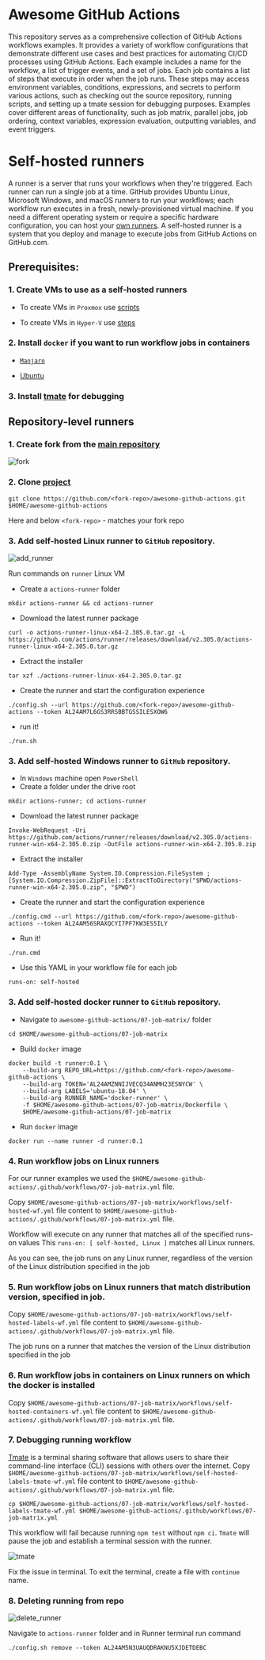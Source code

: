 # Awesome GitHub Actions

This repository serves as a comprehensive collection of GitHub Actions workflows examples. 
It provides a variety of workflow configurations that demonstrate different use cases and 
best practices for automating CI/CD processes using GitHub Actions. Each 
example includes a name for the workflow, a list of trigger events, and a set of jobs. Each 
job contains a list of steps that execute in order when the job runs. These steps may access
 environment variables, conditions, expressions, and secrets to perform various actions, 
 such as checking out the source repository, running scripts, and setting up a tmate session
 for debugging purposes. Examples cover different areas of functionality, such as job 
 matrix, parallel jobs, job ordering, context variables, expression evaluation, outputting 
 variables, and event triggers.

 # Self-hosted runners

 A runner is a server that runs your workflows when they're triggered. Each runner can run a single job at a time. GitHub provides Ubuntu Linux, Microsoft Windows, and macOS runners to run your workflows; each workflow run executes in a fresh, newly-provisioned virtual machine. If you need a different operating system or require a specific hardware configuration, you can host your [own runners](https://docs.github.com/en/actions/hosting-your-own-runners/managing-self-hosted-runners/about-self-hosted-runners).
 A self-hosted runner is a system that you deploy and manage to execute jobs from GitHub Actions on GitHub.com. 

## Prerequisites:

  ### 1. Create VMs to use as a self-hosted runners

  - To create VMs in `Proxmox` use [scripts](https://github.com/Alliedium/awesome-proxmox/tree/main/vm-cloud-init-shell#vm-provisioning-scripts-based-on-cloud-init-images)

  - To create VMs in `Hyper-V` use [steps](https://github.com/Alliedium/awesome-devops/tree/main/03_virtualization_on_windows_and_zfs_11-aug-2022#create-vms-in-hyper-v)

  ### 2. Install `docker` if you want to run workflow jobs in containers

  -  [`Manjaro`](https://github.com/Alliedium/awesome-linux-config/blob/master/manjaro/basic/install_docker.sh)

  -  [Ubuntu](https://docs.docker.com/engine/install/ubuntu/)


  ### 3. Install [tmate](https://tmate.io/) for debugging

 
## Repository-level runners

### 1. Create fork from the [main repository](https://github.com/Alliedium/awesome-github-actions)

![fork](./images/fork.png)

### 2. Clone [project](https://github.com/Alliedium/awesome-github-actions)

```
git clone https://github.com/<fork-repo>/awesome-github-actions.git $HOME/awesome-github-actions
```

Here and below `<fork-repo>` - matches your fork repo

### 3. Add self-hosted Linux runner to `GitHub` repository.

![add_runner](./images/add_runner.png)

Run commands on `runner` Linux VM

- Create a `actions-runner` folder

```
mkdir actions-runner && cd actions-runner
```

- Download the latest runner package

```
curl -o actions-runner-linux-x64-2.305.0.tar.gz -L https://github.com/actions/runner/releases/download/v2.305.0/actions-runner-linux-x64-2.305.0.tar.gz
```

- Extract the installer

```
tar xzf ./actions-runner-linux-x64-2.305.0.tar.gz
```

- Create the runner and start the configuration experience

```
./config.sh --url https://github.com/<fork-repo>/awesome-github-actions --token AL24AM7L6GS3RRSBBTGSSILESXOW6
```

- run it!

```
./run.sh
```

### 3. Add self-hosted Windows runner to `GitHub` repository.

- In `Windows` machine open `PowerShell`
- Create a folder under the drive root

```
mkdir actions-runner; cd actions-runner
```

- Download the latest runner package

```
Invoke-WebRequest -Uri https://github.com/actions/runner/releases/download/v2.305.0/actions-runner-win-x64-2.305.0.zip -OutFile actions-runner-win-x64-2.305.0.zip

```

- Extract the installer

```
Add-Type -AssemblyName System.IO.Compression.FileSystem ; [System.IO.Compression.ZipFile]::ExtractToDirectory("$PWD/actions-runner-win-x64-2.305.0.zip", "$PWD")
```

- Create the runner and start the configuration experience

```
./config.cmd --url https://github.com/<fork-repo>/awesome-github-actions --token AL24AM56SRAXQCYI7PF7KW3ES5ILY
```


- Run it!

```
./run.cmd
```

- Use this YAML in your workflow file for each job
  
```
runs-on: self-hosted
```

### 3. Add self-hosted docker runner to `GitHub` repository.

- Navigate to `awesome-github-actions/07-job-matrix/` folder

```
cd $HOME/awesome-github-actions/07-job-matrix
```

- Build `docker` image


```
docker build -t runner:0.1 \
	--build-arg REPO_URL=https://github.com/<fork-repo>/awesome-github-actions \
	--build-arg TOKEN='AL24AMZNNIJVECQ34ANMH23ESNYCW' \
    --build-arg LABELS='ubuntu-18.04' \
    --build-arg RUNNER_NAME='docker-runner' \
    -f $HOME/awesome-github-actions/07-job-matrix/Dockerfile \
    $HOME/awesome-github-actions/07-job-matrix
 ```

- Run `docker` image

```
docker run --name runner -d runner:0.1
```

### 4. Run workflow jobs on Linux runners

For our runner examples we used the `$HOME/awesome-github-actions/.github/workflows/07-job-matrix.yml` file.

Copy `$HOME/awesome-github-actions/07-job-matrix/workflows/self-hosted-wf.yml` file content to `$HOME/awesome-github-actions/.github/workflows/07-job-matrix.yml` file.

Workflow will execute on any runner that matches all of the specified runs-on values
This `runs-on: [ self-hosted, Linux ]` matches all Linux runners.

As you can see, the job runs on any Linux runner, regardless of the version of the Linux distribution specified in the job

### 5. Run workflow jobs on Linux runners that match distribution version, specified in job.

Copy `$HOME/awesome-github-actions/07-job-matrix/workflows/self-hosted-labels-wf.yml` file content to `$HOME/awesome-github-actions/.github/workflows/07-job-matrix.yml` file.

The job runs on a runner that matches the version of the Linux distribution specified in the job

### 6. Run workflow jobs in containers on Linux runners on which the docker is installed

Copy `$HOME/awesome-github-actions/07-job-matrix/workflows/self-hosted-containers-wf.yml` file content to `$HOME/awesome-github-actions/.github/workflows/07-job-matrix.yml` file.

### 7. Debugging running workflow

[Tmate](https://chat.openai.com/) is a terminal sharing software that allows users to share their command-line interface (CLI) sessions with others over the internet. 
Copy `$HOME/awesome-github-actions/07-job-matrix/workflows/self-hosted-labels-tmate-wf.yml` file content to `$HOME/awesome-github-actions/.github/workflows/07-job-matrix.yml` file.

```
cp $HOME/awesome-github-actions/07-job-matrix/workflows/self-hosted-labels-tmate-wf.yml $HOME/awesome-github-actions/.github/workflows/07-job-matrix.yml
```

This workflow will fail because running `npm test` without `npm ci`.
`Tmate` will pause the job and establish a terminal session with the runner.

![tmate](./images/tmate.png)

Fix the issue in terminal. 
To exit the terminal, create a file with `continue` name.

### 8. Deleting running from repo

![delete_runner](./images/delete_runner.png)

Navigate to `actions-runner` folder and in Runner terminal run command

```
./config.sh remove --token AL24AM5N3UAUQDRAKNU5XJDETDEBC
```